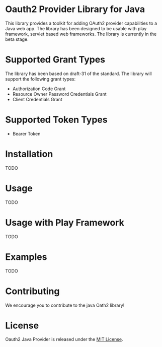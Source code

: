 <h1> Oauth2 Provider Library for Java</h1>
<p>This library provides a toolkit for adding OAuth2 provider capabilities to a Java web app. The library has been designed to be usable with play framework, servlet based web frameworks. The library is currently in the beta stage.</p> 

<h1>Supported Grant Types</h1>
The library has been based on draft-31 of the standard. The library will support the following grant types:
<ul>
<li>Authorization Code Grant</li>
<li>Resource Owner Password Credentials Grant</li>
<li>Client Credentials Grant</li>
</ul>

<h1>Supported Token Types</h1>
<ul>
<li>Bearer Token</li>
</ul>

<h1>Installation</h1>
TODO

<h1>Usage</h1>
TODO

<h1>Usage with Play Framework</h1>
TODO

<h1>Examples</h1>
TODO

<h1>Contributing</h1>

We encourage you to contribute to the java Oath2 library!

<h1>License</h1>
<p>Oauth2 Java Provider is released under the <a href="http://www.opensource.org/licenses/MIT">MIT License</a>.</p>
